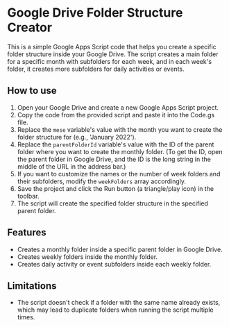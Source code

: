 # Google Drive Folder Structure Creator

This is a simple Google Apps Script code that helps you create a specific folder structure inside your Google Drive. The script creates a main folder for a specific month with subfolders for each week, and in each week's folder, it creates more subfolders for daily activities or events.

## How to use

1. Open your Google Drive and create a new Google Apps Script project.
2. Copy the code from the provided script and paste it into the Code.gs file.
3. Replace the `mese` variable's value with the month you want to create the folder structure for (e.g., 'January 2022').
4. Replace the `parentFolderId` variable's value with the ID of the parent folder where you want to create the monthly folder. (To get the ID, open the parent folder in Google Drive, and the ID is the long string in the middle of the URL in the address bar.)
5. If you want to customize the names or the number of week folders and their subfolders, modify the `weekFolders` array accordingly.
6. Save the project and click the Run button (a triangle/play icon) in the toolbar.
7. The script will create the specified folder structure in the specified parent folder.

## Features

- Creates a monthly folder inside a specific parent folder in Google Drive.
- Creates weekly folders inside the monthly folder.
- Creates daily activity or event subfolders inside each weekly folder.

## Limitations

- The script doesn't check if a folder with the same name already exists, which may lead to duplicate folders when running the script multiple times.
